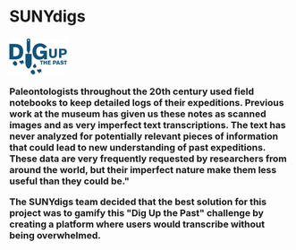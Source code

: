 # SUNYdigs

<h3><p><img src=/UX/images/digs_logo.jpg></p><p>Paleontologists throughout the 20th century used field notebooks to keep detailed logs of their expeditions. Previous work at the museum has given us these notes as scanned images and as very imperfect text transcriptions. The text has never analyzed for potentially relevant pieces of information that could lead to new understanding of past expeditions. These data are very frequently requested by researchers from around the world, but their imperfect nature make them less useful than they could be."</p>
     <p>  The SUNYdigs team decided that the best solution for this project was to gamify this "Dig Up the Past" challenge by creating a platform where users would transcribe without being overwhelmed.</p></h3> 
